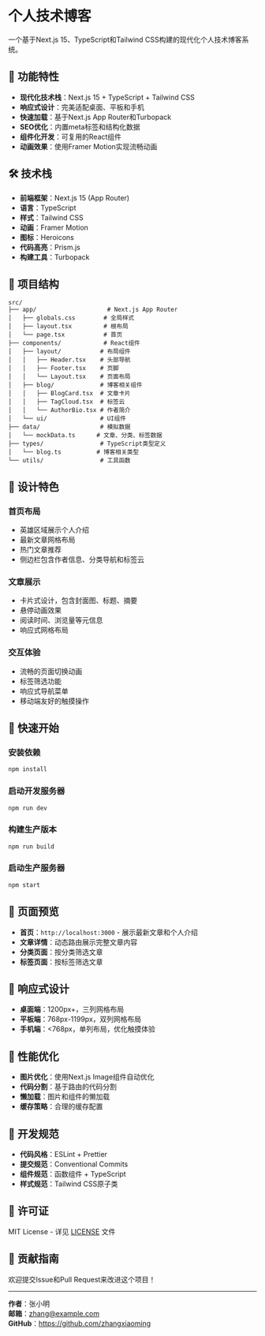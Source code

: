 # 个人技术博客

一个基于Next.js 15、TypeScript和Tailwind CSS构建的现代化个人技术博客系统。

## 🚀 功能特性

- **现代化技术栈**：Next.js 15 + TypeScript + Tailwind CSS
- **响应式设计**：完美适配桌面、平板和手机
- **快速加载**：基于Next.js App Router和Turbopack
- **SEO优化**：内置meta标签和结构化数据
- **组件化开发**：可复用的React组件
- **动画效果**：使用Framer Motion实现流畅动画

## 🛠️ 技术栈

- **前端框架**：Next.js 15 (App Router)
- **语言**：TypeScript
- **样式**：Tailwind CSS
- **动画**：Framer Motion
- **图标**：Heroicons
- **代码高亮**：Prism.js
- **构建工具**：Turbopack

## 📁 项目结构

```
src/
├── app/                    # Next.js App Router
│   ├── globals.css        # 全局样式
│   ├── layout.tsx         # 根布局
│   └── page.tsx           # 首页
├── components/            # React组件
│   ├── layout/           # 布局组件
│   │   ├── Header.tsx    # 头部导航
│   │   ├── Footer.tsx    # 页脚
│   │   └── Layout.tsx    # 页面布局
│   ├── blog/             # 博客相关组件
│   │   ├── BlogCard.tsx  # 文章卡片
│   │   ├── TagCloud.tsx  # 标签云
│   │   └── AuthorBio.tsx # 作者简介
│   └── ui/               # UI组件
├── data/                 # 模拟数据
│   └── mockData.ts      # 文章、分类、标签数据
├── types/                # TypeScript类型定义
│   └── blog.ts          # 博客相关类型
└── utils/                # 工具函数
```

## 🎨 设计特色

### 首页布局
- 英雄区域展示个人介绍
- 最新文章网格布局
- 热门文章推荐
- 侧边栏包含作者信息、分类导航和标签云

### 文章展示
- 卡片式设计，包含封面图、标题、摘要
- 悬停动画效果
- 阅读时间、浏览量等元信息
- 响应式网格布局

### 交互体验
- 流畅的页面切换动画
- 标签筛选功能
- 响应式导航菜单
- 移动端友好的触摸操作

## 🚀 快速开始

### 安装依赖
```bash
npm install
```

### 启动开发服务器
```bash
npm run dev
```

### 构建生产版本
```bash
npm run build
```

### 启动生产服务器
```bash
npm start
```

## 🌟 页面预览

- **首页**：`http://localhost:3000` - 展示最新文章和个人介绍
- **文章详情**：动态路由展示完整文章内容
- **分类页面**：按分类筛选文章
- **标签页面**：按标签筛选文章

## 📱 响应式设计

- **桌面端**：1200px+，三列网格布局
- **平板端**：768px-1199px，双列网格布局
- **手机端**：<768px，单列布局，优化触摸体验

## 🎯 性能优化

- **图片优化**：使用Next.js Image组件自动优化
- **代码分割**：基于路由的代码分割
- **懒加载**：图片和组件的懒加载
- **缓存策略**：合理的缓存配置

## 🔧 开发规范

- **代码风格**：ESLint + Prettier
- **提交规范**：Conventional Commits
- **组件规范**：函数组件 + TypeScript
- **样式规范**：Tailwind CSS原子类

## 📄 许可证

MIT License - 详见 [LICENSE](LICENSE) 文件

## 🤝 贡献指南

欢迎提交Issue和Pull Request来改进这个项目！

---

**作者**：张小明  
**邮箱**：zhang@example.com  
**GitHub**：https://github.com/zhangxiaoming
